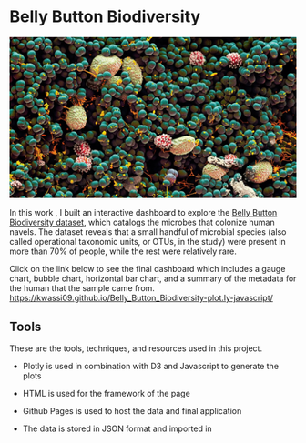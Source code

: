 # Belly Button Biodiversity
![](Instructions/Images/Navelgazing.jpg)

In this work , I built an interactive dashboard to explore the [Belly Button Biodiversity dataset](http://robdunnlab.com/projects/belly-button-biodiversity/), which catalogs the microbes that colonize human navels.
The dataset reveals that a small handful of microbial species (also called operational taxonomic units, or OTUs, in the study) were present in more than 70% of people, while the rest were relatively rare.



Click on the link below to see the final dashboard which includes a gauge chart, bubble chart, horizontal bar chart, and a summary of the metadata for the human that the sample came from.
https://kwassi09.github.io/Belly_Button_Biodiversity-plot.ly-javascript/


 

## Tools
These are the tools, techniques, and resources used in this project.

* Plotly is used in combination with D3 and Javascript to generate the plots

* HTML is used for the framework of the page

* Github Pages is used to host the data and final application

* The data is stored in JSON format and imported in



